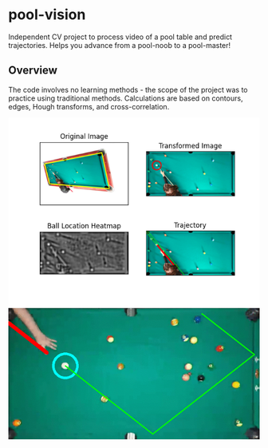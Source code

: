 # pool-vision

Independent CV project to process video of a pool table and predict trajectories. Helps you advance from a pool-noob to a pool-master!

## Overview
The code involves no learning methods - the scope of the project was to practice using traditional methods. Calculations are based on contours, edges, Hough transforms, and cross-correlation.

![Demo diagram](demo.png)
![Demo gif](demo.gif)

